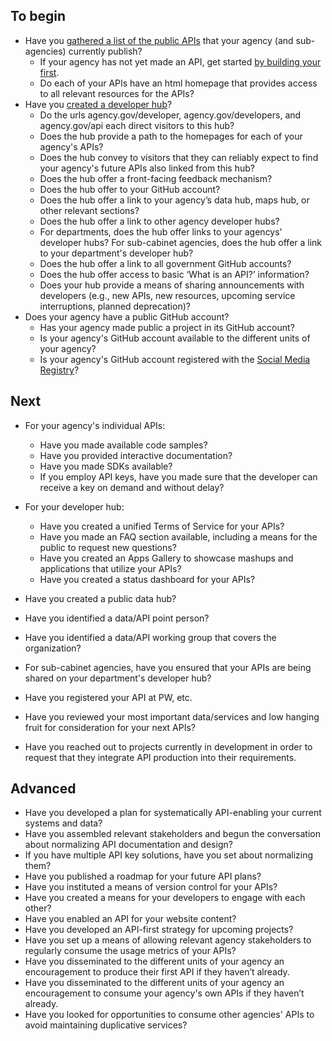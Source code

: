 ## To begin

* Have you [gathered a list of the public APIs](http://www.howto.gov/mobile/apis-in-government/get-started-with-apis#audit) that your agency (and sub-agencies) currently publish?  
  * If your agency has not yet made an API, get started [by building your first](http://www.howto.gov/mobile/apis-in-government/how-to-make-apis-overview).
  * Do each of your APIs have an html homepage that provides access to all relevant resources for the APIs?
* Have you [created a developer hub](http://www.howto.gov/mobile/apis-in-government/get-started-with-apis#implement)?
  * Do the urls agency.gov/developer, agency.gov/developers, and agency.gov/api each direct visitors to this hub?
  * Does the hub provide a path to the homepages for each of your agency's APIs? 
  * Does the hub convey to visitors that they can reliably expect to find your agency's future APIs also linked from this hub? 
  * Does the hub offer a front-facing feedback mechanism?
  * Does the hub offer to your GitHub account?
  * Does the hub offer a link to your agency’s data hub, maps hub, or other relevant sections? 
  * Does the hub offer a link to other agency developer hubs? 
  * For departments, does the hub offer links to your agencys' developer hubs?  For sub-cabinet agencies, does the hub offer a link to your department's developer hub?  
  * Does the hub offer a link to all government GitHub accounts? 
  * Does the hub offer access to basic ‘What is an API?’ information?
  * Does your hub provide a means of sharing announcements with developers (e.g., new APIs, new resources, upcoming service interruptions, planned deprecation)?
* Does your agency have a public GitHub account?  
  * Has your agency made public a project in its GitHub account? 
  * Is your agency's GitHub account available to the different units of your agency? 
  * Is your agency's GitHub account registered with the [Social Media Registry](http://registry.usa.gov/accounts?service_id=github)?

## Next 


* For your agency's individual APIs:
  * Have you made available code samples?
  * Have you provided interactive documentation?
  * Have you made SDKs available?
  * If you employ API keys, have you made sure that the developer can receive a key on demand and without delay?  
* For your developer hub:
  * Have you created a unified Terms of Service for your APIs? 
  * Have you made an FAQ section available, including a means for the public to request new questions?
  * Have you created an Apps Gallery to showcase mashups and applications that utilize your APIs?
  * Have you created a status dashboard for your APIs?

* Have you created a public data hub? 
* Have you identified a data/API point person?
* Have you identified a data/API working group that covers the organization? 
* For sub-cabinet agencies, have you ensured that your APIs are being shared on your department's developer hub?
* Have you registered your API at PW, etc.  
* Have you reviewed your most important data/services and low hanging fruit for consideration for your next APIs?
* Have you reached out to projects currently in development in order to request that they integrate API production into their requirements.
 

## Advanced

* Have you developed a plan for systematically API-enabling your current systems and data?
* Have you assembled relevant stakeholders and begun the conversation about normalizing API documentation and design? 
* If you have multiple API key solutions, have you set about normalizing them? 
* Have you published a roadmap for your future API plans?  
* Have you instituted a means of version control for your APIs?
* Have you created a means for your developers to engage with each other?  
* Have you enabled an API for your website content?  
* Have you developed an API-first strategy for upcoming projects? 
* Have you set up a means of allowing relevant agency stakeholders to regularly consume the usage metrics of your APIs?  
* Have you disseminated to the different units of your agency an encouragement to produce their first API if they haven’t already. 
* Have you disseminated to the different units of your agency an encouragement to consume your agency's own APIs if they haven’t already. 
* Have you looked for opportunities to consume other agencies' APIs to avoid maintaining duplicative services? 


